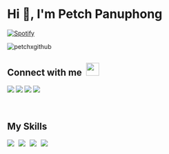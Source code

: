 <h1>Hi 👋, I'm Petch Panuphong</h1>

[![Spotify](https://novatorem-koux8rurd-petchxgithub.vercel.app/api/spotify)](https://open.spotify.com/user/31w27zxdogxwfjiqy7xoly3p5rba)

<p align="left"> <img src="https://komarev.com/ghpvc/?username=petchxgithub&label=Profile%20views&color=0e75b6&style=flat" alt="petchxgithub" /> </p>

<h2>Connect with me <img src="https://raw.githubusercontent.com/iampavangandhi/iampavangandhi/master/gifs/Hi.gif" style="margin-left:5px;" width="30px"></h2>
<a target="_blank" href="https://web.facebook.com/petchxpanuphong/"><img src="https://img.shields.io/badge/Facebook-1877F2?style=for-the-badge&logo=facebook&logoColor=white"></a>
<a target="_blank" href="https://www.instagram.com/petchxig/"><img src="https://img.shields.io/badge/Instagram-E4405F?style=for-the-badge&logo=instagram&logoColor=white"></a>
<a target="_blank" href="https://twitter.com/panuphongxtw"><img src="https://img.shields.io/badge/Twitter-1DA1F2?style=for-the-badge&logo=twitter&logoColor=white"></a>
<a target="_blank" href="mailto:petchxpanuphong@gmail.com"><img src="https://img.shields.io/badge/Gmail-D14836?style=for-the-badge&logo=gmail&logoColor=white"></a>
<br/> <br/> <br/>

</p>

<h2>My Skills</h2>

<span style="display:flex; gap:10px;">
    <img src="https://img.shields.io/badge/Flutter-%2302569B.svg?style=for-the-badge&logo=Flutter&logoColor=white">
    <img src="https://img.shields.io/badge/figma-%23F24E1E.svg?style=for-the-badge&logo=figma&logoColor=white">
    <img src="https://img.shields.io/badge/firebase-%23039BE5.svg?style=for-the-badge&logo=firebase">
    <img src="https://img.shields.io/badge/swift-F54A2A?style=for-the-badge&logo=swift&logoColor=white">
    
</span>
